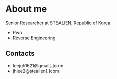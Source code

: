 # About me
Senior Researcher at STEALIEN, Republic of Korea.   
- Pwn
- Reverse Engineering

## Contacts
- leejuh1621@gmail[.]com
- jhlee2@stealien[.]com

